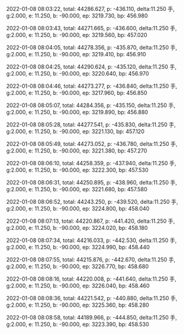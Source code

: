 2022-01-08 08:03:22, total: 44286.627, p: -436.110, delta:11.250 手, g:2.000, e: 11.250, b: -90.000, ep: 3219.730, bp: 456.980

2022-01-08 08:03:43, total: 44271.665, p: -436.600, delta:11.250 手, g:2.000, e: 11.250, b: -90.000, ep: 3219.560, bp: 457.020

2022-01-08 08:04:05, total: 44278.356, p: -435.870, delta:11.250 手, g:2.000, e: 11.250, b: -90.000, ep: 3219.410, bp: 456.910

2022-01-08 08:04:25, total: 44290.624, p: -435.120, delta:11.250 手, g:2.000, e: 11.250, b: -90.000, ep: 3220.640, bp: 456.970

2022-01-08 08:04:46, total: 44273.277, p: -436.840, delta:11.250 手, g:2.000, e: 11.250, b: -90.000, ep: 3217.960, bp: 456.850

2022-01-08 08:05:07, total: 44284.356, p: -435.150, delta:11.250 手, g:2.000, e: 11.250, b: -90.000, ep: 3219.890, bp: 456.880

2022-01-08 08:05:28, total: 44277.541, p: -435.830, delta:11.250 手, g:2.000, e: 11.250, b: -90.000, ep: 3221.130, bp: 457.120

2022-01-08 08:05:49, total: 44273.052, p: -436.780, delta:11.250 手, g:2.000, e: 11.250, b: -90.000, ep: 3221.380, bp: 457.270

2022-01-08 08:06:10, total: 44258.359, p: -437.940, delta:11.250 手, g:2.000, e: 11.250, b: -90.000, ep: 3222.300, bp: 457.530

2022-01-08 08:06:31, total: 44250.895, p: -438.960, delta:11.250 手, g:2.000, e: 11.250, b: -90.000, ep: 3221.680, bp: 457.580

2022-01-08 08:06:52, total: 44243.250, p: -439.520, delta:11.250 手, g:2.000, e: 11.250, b: -90.000, ep: 3224.800, bp: 458.040

2022-01-08 08:07:13, total: 44220.867, p: -441.420, delta:11.250 手, g:2.000, e: 11.250, b: -90.000, ep: 3224.020, bp: 458.180

2022-01-08 08:07:34, total: 44216.033, p: -442.530, delta:11.250 手, g:2.000, e: 11.250, b: -90.000, ep: 3224.990, bp: 458.440

2022-01-08 08:07:55, total: 44215.876, p: -442.670, delta:11.250 手, g:2.000, e: 11.250, b: -90.000, ep: 3226.770, bp: 458.680

2022-01-08 08:08:16, total: 44220.008, p: -441.640, delta:11.250 手, g:2.000, e: 11.250, b: -90.000, ep: 3226.040, bp: 458.460

2022-01-08 08:08:36, total: 44221.542, p: -440.880, delta:11.250 手, g:2.000, e: 11.250, b: -90.000, ep: 3225.360, bp: 458.280

2022-01-08 08:08:58, total: 44189.966, p: -444.850, delta:11.250 手, g:2.000, e: 11.250, b: -90.000, ep: 3223.390, bp: 458.530